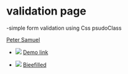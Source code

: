﻿# validation page 
-simple form validation using Css psudoClass

[Peter Samuel](https://github.com/Phetsamuel)<br>
- ![](https://img.shields.io/badge/View%20Demo%20-Here-brightgreen) [Demo link](https://petsamuel.github.io/validation/)

- ![](https://img.shields.io/badge/Twitter-1DA1F2?style=for-the-badge&logo=twitter&logoColor=white ) [Bieefilled](https://twitter.com/bieefiled/)
